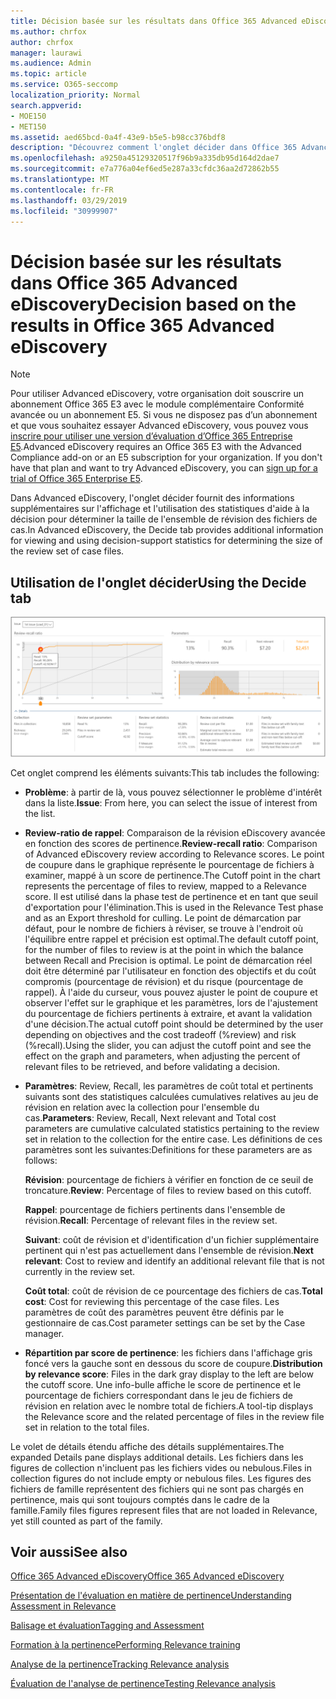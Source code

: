```yaml
---
title: Décision basée sur les résultats dans Office 365 Advanced eDiscovery
ms.author: chrfox
author: chrfox
manager: laurawi
ms.audience: Admin
ms.topic: article
ms.service: O365-seccomp
localization_priority: Normal
search.appverid:
- MOE150
- MET150
ms.assetid: aed65bcd-0a4f-43e9-b5e5-b98cc376bdf8
description: "Découvrez comment l'onglet décider dans Office 365 Advanced eDiscovery fournit des données qui peuvent vous aider à déterminer la taille correcte de l'ensemble de révision des fichiers de cas. "
ms.openlocfilehash: a9250a45129320517f96b9a335db95d164d2dae7
ms.sourcegitcommit: e7a776a04ef6ed5e287a33cfdc36aa2d72862b55
ms.translationtype: MT
ms.contentlocale: fr-FR
ms.lasthandoff: 03/29/2019
ms.locfileid: "30999907"
---
```

# <a name="decision-based-on-the-results-in-office-365-advanced-ediscovery"></a><span data-ttu-id="dfbaf-103">Décision basée sur les résultats dans Office 365 Advanced eDiscovery</span><span class="sxs-lookup"><span data-stu-id="dfbaf-103">Decision based on the results in Office 365 Advanced eDiscovery</span></span>

> [!NOTE]
> <span data-ttu-id="dfbaf-p101">Pour utiliser Advanced eDiscovery, votre organisation doit souscrire un abonnement Office 365 E3 avec le module complémentaire Conformité avancée ou un abonnement E5. Si vous ne disposez pas d’un abonnement et que vous souhaitez essayer Advanced eDiscovery, vous pouvez vous [inscrire pour utiliser une version d’évaluation d’Office 365 Entreprise E5](https://go.microsoft.com/fwlink/p/?LinkID=698279).</span><span class="sxs-lookup"><span data-stu-id="dfbaf-p101">Advanced eDiscovery requires an Office 365 E3 with the Advanced Compliance add-on or an E5 subscription for your organization. If you don't have that plan and want to try Advanced eDiscovery, you can [sign up for a trial of Office 365 Enterprise E5](https://go.microsoft.com/fwlink/p/?LinkID=698279).</span></span> 
  
 <span data-ttu-id="dfbaf-106">Dans Advanced eDiscovery, l'onglet décider fournit des informations supplémentaires sur l'affichage et l'utilisation des statistiques d'aide à la décision pour déterminer la taille de l'ensemble de révision des fichiers de cas.</span><span class="sxs-lookup"><span data-stu-id="dfbaf-106">In Advanced eDiscovery, the Decide tab provides additional information for viewing and using decision-support statistics for determining the size of the review set of case files.</span></span> 
  
## <a name="using-the-decide-tab"></a><span data-ttu-id="dfbaf-107">Utilisation de l'onglet décider</span><span class="sxs-lookup"><span data-stu-id="dfbaf-107">Using the Decide tab</span></span>

![Décision de pertinence](media/f32fed89-f3b5-404a-90c7-ea25d2eb58a9.png)
  
<span data-ttu-id="dfbaf-109">Cet onglet comprend les éléments suivants:</span><span class="sxs-lookup"><span data-stu-id="dfbaf-109">This tab includes the following:</span></span>
  
- <span data-ttu-id="dfbaf-110">**Problème**: à partir de là, vous pouvez sélectionner le problème d'intérêt dans la liste.</span><span class="sxs-lookup"><span data-stu-id="dfbaf-110">**Issue**: From here, you can select the issue of interest from the list.</span></span> 
    
- <span data-ttu-id="dfbaf-111">**Review-ratio de rappel**: Comparaison de la révision eDiscovery avancée en fonction des scores de pertinence.</span><span class="sxs-lookup"><span data-stu-id="dfbaf-111">**Review-recall ratio**: Comparison of Advanced eDiscovery review according to Relevance scores.</span></span> <span data-ttu-id="dfbaf-112">Le point de coupure dans le graphique représente le pourcentage de fichiers à examiner, mappé à un score de pertinence.</span><span class="sxs-lookup"><span data-stu-id="dfbaf-112">The Cutoff point in the chart represents the percentage of files to review, mapped to a Relevance score.</span></span> <span data-ttu-id="dfbaf-113">Il est utilisé dans la phase test de pertinence et en tant que seuil d'exportation pour l'élimination.</span><span class="sxs-lookup"><span data-stu-id="dfbaf-113">This is used in the Relevance Test phase and as an Export threshold for culling.</span></span> <span data-ttu-id="dfbaf-114">Le point de démarcation par défaut, pour le nombre de fichiers à réviser, se trouve à l'endroit où l'équilibre entre rappel et précision est optimal.</span><span class="sxs-lookup"><span data-stu-id="dfbaf-114">The default cutoff point, for the number of files to review is at the point in which the balance between Recall and Precision is optimal.</span></span> <span data-ttu-id="dfbaf-115">Le point de démarcation réel doit être déterminé par l'utilisateur en fonction des objectifs et du coût compromis (pourcentage de révision) et du risque (pourcentage de rappel). À l'aide du curseur, vous pouvez ajuster le point de coupure et observer l'effet sur le graphique et les paramètres, lors de l'ajustement du pourcentage de fichiers pertinents à extraire, et avant la validation d'une décision.</span><span class="sxs-lookup"><span data-stu-id="dfbaf-115">The actual cutoff point should be determined by the user depending on objectives and the cost tradeoff (%review) and risk (%recall).Using the slider, you can adjust the cutoff point and see the effect on the graph and parameters, when adjusting the percent of relevant files to be retrieved, and before validating a decision.</span></span>
    
- <span data-ttu-id="dfbaf-116">**Paramètres**: Review, Recall, les paramètres de coût total et pertinents suivants sont des statistiques calculées cumulatives relatives au jeu de révision en relation avec la collection pour l'ensemble du cas.</span><span class="sxs-lookup"><span data-stu-id="dfbaf-116">**Parameters**: Review, Recall, Next relevant and Total cost parameters are cumulative calculated statistics pertaining to the review set in relation to the collection for the entire case.</span></span> <span data-ttu-id="dfbaf-117">Les définitions de ces paramètres sont les suivantes:</span><span class="sxs-lookup"><span data-stu-id="dfbaf-117">Definitions for these parameters are as follows:</span></span>
    
    <span data-ttu-id="dfbaf-118">**Révision**: pourcentage de fichiers à vérifier en fonction de ce seuil de troncature.</span><span class="sxs-lookup"><span data-stu-id="dfbaf-118">**Review**: Percentage of files to review based on this cutoff.</span></span> 
    
    <span data-ttu-id="dfbaf-119">**Rappel**: pourcentage de fichiers pertinents dans l'ensemble de révision.</span><span class="sxs-lookup"><span data-stu-id="dfbaf-119">**Recall**: Percentage of relevant files in the review set.</span></span> 
    
    <span data-ttu-id="dfbaf-120">**Suivant**: coût de révision et d'identification d'un fichier supplémentaire pertinent qui n'est pas actuellement dans l'ensemble de révision.</span><span class="sxs-lookup"><span data-stu-id="dfbaf-120">**Next relevant**: Cost to review and identify an additional relevant file that is not currently in the review set.</span></span> 
    
    <span data-ttu-id="dfbaf-121">**Coût total**: coût de révision de ce pourcentage des fichiers de cas.</span><span class="sxs-lookup"><span data-stu-id="dfbaf-121">**Total cost**: Cost for reviewing this percentage of the case files.</span></span> <span data-ttu-id="dfbaf-122">Les paramètres de coût des paramètres peuvent être définis par le gestionnaire de cas.</span><span class="sxs-lookup"><span data-stu-id="dfbaf-122">Cost parameter settings can be set by the Case manager.</span></span>
    
- <span data-ttu-id="dfbaf-123">**Répartition par score de pertinence**: les fichiers dans l'affichage gris foncé vers la gauche sont en dessous du score de coupure.</span><span class="sxs-lookup"><span data-stu-id="dfbaf-123">**Distribution by relevance score**: Files in the dark gray display to the left are below the cutoff score.</span></span> <span data-ttu-id="dfbaf-124">Une info-bulle affiche le score de pertinence et le pourcentage de fichiers correspondant dans le jeu de fichiers de révision en relation avec le nombre total de fichiers.</span><span class="sxs-lookup"><span data-stu-id="dfbaf-124">A tool-tip displays the Relevance score and the related percentage of files in the review file set in relation to the total files.</span></span>
    
<span data-ttu-id="dfbaf-125">Le volet de détails étendu affiche des détails supplémentaires.</span><span class="sxs-lookup"><span data-stu-id="dfbaf-125">The expanded Details pane displays additional details.</span></span> <span data-ttu-id="dfbaf-126">Les fichiers dans les figures de collection n'incluent pas les fichiers vides ou nebulous.</span><span class="sxs-lookup"><span data-stu-id="dfbaf-126">Files in collection figures do not include empty or nebulous files.</span></span> <span data-ttu-id="dfbaf-127">Les figures des fichiers de famille représentent des fichiers qui ne sont pas chargés en pertinence, mais qui sont toujours comptés dans le cadre de la famille.</span><span class="sxs-lookup"><span data-stu-id="dfbaf-127">Family files figures represent files that are not loaded in Relevance, yet still counted as part of the family.</span></span>
  
## <a name="see-also"></a><span data-ttu-id="dfbaf-128">Voir aussi</span><span class="sxs-lookup"><span data-stu-id="dfbaf-128">See also</span></span>

[<span data-ttu-id="dfbaf-129">Office 365 Advanced eDiscovery</span><span class="sxs-lookup"><span data-stu-id="dfbaf-129">Office 365 Advanced eDiscovery</span></span>](office-365-advanced-ediscovery.md)
  
[<span data-ttu-id="dfbaf-130">Présentation de l'évaluation en matière de pertinence</span><span class="sxs-lookup"><span data-stu-id="dfbaf-130">Understanding Assessment in Relevance</span></span>](assessment-in-relevance-in-advanced-ediscovery.md)
  
[<span data-ttu-id="dfbaf-131">Balisage et évaluation</span><span class="sxs-lookup"><span data-stu-id="dfbaf-131">Tagging and Assessment</span></span>](tagging-and-relevance-training-in-advanced-ediscovery.md)
  
[<span data-ttu-id="dfbaf-132">Formation à la pertinence</span><span class="sxs-lookup"><span data-stu-id="dfbaf-132">Performing Relevance training</span></span>](tagging-and-assessment-in-advanced-ediscovery.md)
  
[<span data-ttu-id="dfbaf-133">Analyse de la pertinence</span><span class="sxs-lookup"><span data-stu-id="dfbaf-133">Tracking Relevance analysis</span></span>](track-relevance-analysis-in-advanced-ediscovery.md)
  
[<span data-ttu-id="dfbaf-134">Évaluation de l'analyse de pertinence</span><span class="sxs-lookup"><span data-stu-id="dfbaf-134">Testing Relevance analysis</span></span>](test-relevance-analysis-in-advanced-ediscovery.md)

